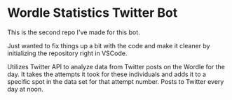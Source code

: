 # Wordle Statistics Twitter Bot

This is the second repo I've made for this bot.

Just wanted to fix things up a bit with the code and make it cleaner by initializing the repository right in VSCode.

Utilizes Twitter API to analyze data from Twitter posts on the Wordle for the day. It takes the attempts it took for these individuals and adds it to a specific spot in the data set for that attempt number. Posts to Twitter every day at noon.
